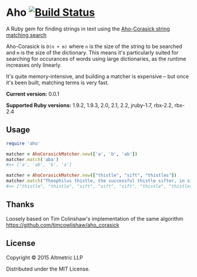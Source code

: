 # Aho [![Build Status](https://travis-ci.org/altmetric/aho.svg?branch=master)](https://travis-ci.org/altmetric/aho)

A Ruby gem for finding strings in text using the [Aho-Corasick string matching search](http://citeseerx.ist.psu.edu/viewdoc/download?doi=10.1.1.96.4671&rep=rep1&type=pdf)

Aho-Corasick is `O(n + m)` where `n` is the size of the string to be searched
and `m` is the size of the dictionary. This means it's particularly suited for
searching for occurances of words using large dictionaries, as the runtime
increases only linearly.

It's quite memory-intensive, and building a matcher is expensive – but once it's
been built, matching terms is very fast.

**Current version:** 0.0.1

**Supported Ruby versions:** 1.9.2, 1.9.3, 2.0, 2.1, 2.2, jruby-1.7, rbx-2.2, rbx-2.4

## Usage

```ruby
require 'aho'

matcher = AhoCorasickMatcher.new(['a', 'b', 'ab'])
matcher.match('aba')
#=> ['a', 'ab', 'b', 'a']

matcher = AhoCorasickMatcher.new(["thistle", "sift", "thistles"])
matcher.match("Theophilus thistle, the successful thistle sifter, in sifting a sieve full of un-sifted thistles, thrust three thousand thistles through the thick of his thumb.")
#=> ["thistle", "thistle", "sift", "sift", "sift", "thistle", "thistles", "thistle", "thistles"]
```

## Thanks

Loosely based on Tim Colinshaw's implementation of the same algorithm https://github.com/timcowlishaw/aho_corasick

## License

Copyright © 2015 Altmetric LLP

Distributed under the MIT License.

